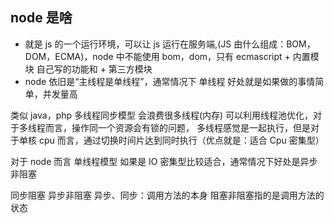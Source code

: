 ## node 是啥

- 就是 js 的一个运行环境，可以让 js 运行在服务端,(JS 由什么组成：BOM，DOM，ECMA)，node 中不能使用 bom，dom，只有 ecmascript + 内置模块 自己写的功能和 + 第三方模块
- node 依旧是“主线程是单线程”，通常情况下 单线程 好处就是如果做的事情简单，并发量高

类似 java，php 多线程同步模型 会浪费很多线程(内存) 可以利用线程池优化，对于多线程而言，操作同一个资源会有锁的问题， 多线程感觉是一起执行，但是对于单核 cpu 而言，通过切换时间片达到同时执行（优点就是：适合 Cpu 密集型）

对于 node 而言 单线程模型 如果是 IO 密集型比较适合，通常情况下好处是异步非阻塞

同步阻塞
异步非阻塞
异步、同步：调用方法的本身
阻塞非阻塞指的是调用方法的状态
